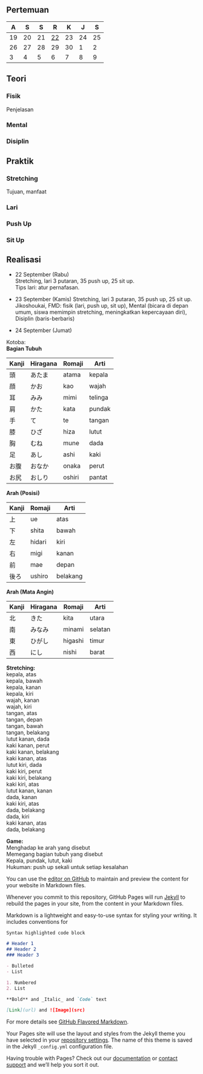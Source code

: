 ## Pertemuan
|A|S|S|R|K|J|S|
|-|-|-|-|-|-|-|
|19|20|21|[22][1]|23|24|25|
|26|27|28|29|30|1|2|
|3|4|5|6|7|8|9|

[1]:http://kva.github.io

## Teori

### Fisik
Penjelasan

### Mental

### Disiplin

## Praktik

### Stretching
Tujuan, manfaat

### Lari 

### Push Up

### Sit Up

## Realisasi

- 22 September (Rabu)  
Stretching, lari 3 putaran, 35 push up, 25 sit up.  
Tips lari: atur pernafasan.  

- 23 September (Kamis)
Stretching, lari 3 putaran, 35 push up, 25 sit up.
Jikoshoukai, FMD: fisik (lari, push up, sit up), Mental (bicara di depan umum, siswa memimpin stretching, meningkatkan kepercayaan diri), Disiplin (baris-berbaris)

- 24 September (Jumat)  

Kotoba:  
**Bagian Tubuh**  

|Kanji|Hiragana|Romaji|Arti|
|-|-|-|-|
| 頭	| あたま |	atama | kepala |
| 顔 |	かお | kao |	wajah |
| 耳 |	みみ | mimi | telinga
| 肩 |	かた |	kata | pundak
| 手 |	て |	te | tangan
| 膝 |	ひざ |	hiza | lutut
| 胸 |	むね |	mune | dada
| 足 |	あし |	ashi | kaki
| お腹 |	おなか |	onaka | perut
| お尻 |	おしり |	oshiri | pantat

**Arah (Posisi)**  

|Kanji|Romaji|Arti|
|-|-|-|
| 上 | ue | atas |
| 下 | shita | bawah |
| 左 | hidari | kiri |
| 右 | migi | kanan |
| 前 | mae | depan |
| 後ろ | ushiro | belakang |

**Arah (Mata Angin)**  

|Kanji|Hiragana|Romaji|Arti|
|-|-|-|-|
| 北 | きた | kita | utara |
| 南 | みなみ | minami | selatan |
| 東 | ひがし | higashi | timur |
| 西 | にし | nishi | barat |

**Stretching:**  
kepala, atas  
kepala, bawah  
kepala, kanan  
kepala, kiri  
wajah, kanan  
wajah, kiri  
tangan, atas  
tangan, depan  
tangan, bawah  
tangan, belakang  
lutut kanan, dada  
kaki kanan, perut  
kaki kanan, belakang  
kaki kanan, atas  
lutut kiri, dada  
kaki kiri, perut  
kaki kiri, belakang  
kaki kiri, atas  
lutut kanan, kanan  
dada, kanan  
kaki kiri, atas  
dada, belakang  
dada, kiri  
kaki kanan, atas  
dada, belakang  

**Game:**  
Menghadap ke arah yang disebut  
Memegang bagian tubuh yang disebut  
Kepala, pundak, lutut, kaki  
Hukuman: push up sekali untuk setiap kesalahan  


You can use the [editor on GitHub](https://github.com/kva/fmd/edit/gh-pages/index.md) to maintain and preview the content for your website in Markdown files.

Whenever you commit to this repository, GitHub Pages will run [Jekyll](https://jekyllrb.com/) to rebuild the pages in your site, from the content in your Markdown files.

Markdown is a lightweight and easy-to-use syntax for styling your writing. It includes conventions for

```markdown
Syntax highlighted code block

# Header 1
## Header 2
### Header 3

- Bulleted
- List

1. Numbered
2. List

**Bold** and _Italic_ and `Code` text

[Link](url) and ![Image](src)
```

For more details see [GitHub Flavored Markdown](https://guides.github.com/features/mastering-markdown/).

Your Pages site will use the layout and styles from the Jekyll theme you have selected in your [repository settings](https://github.com/kva/fmd/settings/pages). The name of this theme is saved in the Jekyll `_config.yml` configuration file.

Having trouble with Pages? Check out our [documentation](https://docs.github.com/categories/github-pages-basics/) or [contact support](https://support.github.com/contact) and we’ll help you sort it out.
